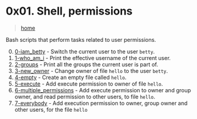 # 0x01. Shell, permissions

> [home](../README.md)

Bash scripts that perform tasks related to user permissions.

0. [0-iam_betty](./0-iam_betty) - Switch the current user to the user `betty`.
1. [1-who_am_i](./1-who_am_i) - Print the effective username of the current
   user.
2. [2-groups](./2-groups) - Print all the groups the current user is part of.
3. [3-new_owner](./3-new_owner) - Change owner of file `hello` to the user
   `betty`.
4. [4-empty](./4-empty) - Create an empty file called `hello`.
5. [5-execute](./5-execute) - Add execute permission to owner of file `hello`.
6. [6-multiple_permissions](./6-multiple_permissions) - Add execute permission
   to owner and group owner, and read permission to other users, to file
   `hello`.
7. [7-everybody](./7-everybody) - Add execution permission to owner, group owner
   and other users, for the file `hello`
